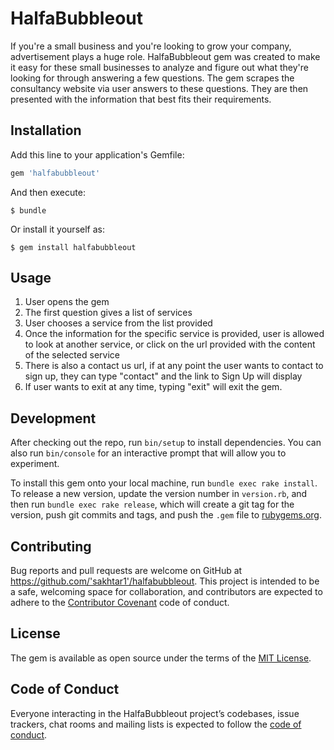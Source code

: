 # HalfaBubbleout

If you're a small business and you're looking to grow your company, advertisement plays a huge role. HalfaBubbleout gem was created to make it easy for these small businesses to analyze and figure out what they're looking for through answering a few questions. The gem scrapes the consultancy website via user answers to these questions. They are then presented with the information that best fits their requirements.


## Installation

Add this line to your application's Gemfile:

```ruby
gem 'halfabubbleout'
```

And then execute:

    $ bundle

Or install it yourself as:

    $ gem install halfabubbleout

## Usage

1. User opens the gem
2. The first question gives a list of services
3. User chooses a service from the list provided
4. Once the information for the specific service is provided, user is allowed to look at another service, or click on the url provided with the content of the selected service
4. There is also a contact us url, if at any point the user wants to contact to sign up, they can type "contact" and the link to Sign Up will display
5. If user wants to exit at any time, typing "exit" will exit the gem.

## Development

After checking out the repo, run `bin/setup` to install dependencies. You can also run `bin/console` for an interactive prompt that will allow you to experiment.

To install this gem onto your local machine, run `bundle exec rake install`. To release a new version, update the version number in `version.rb`, and then run `bundle exec rake release`, which will create a git tag for the version, push git commits and tags, and push the `.gem` file to [rubygems.org](https://rubygems.org).

## Contributing

Bug reports and pull requests are welcome on GitHub at https://github.com/'sakhtar1'/halfabubbleout. This project is intended to be a safe, welcoming space for collaboration, and contributors are expected to adhere to the [Contributor Covenant](http://contributor-covenant.org) code of conduct.

## License

The gem is available as open source under the terms of the [MIT License](https://opensource.org/licenses/MIT).

## Code of Conduct

Everyone interacting in the HalfaBubbleout project’s codebases, issue trackers, chat rooms and mailing lists is expected to follow the [code of conduct](https://github.com/'sakhtar1'/halfabubbleout/blob/master/CODE_OF_CONDUCT.md).
